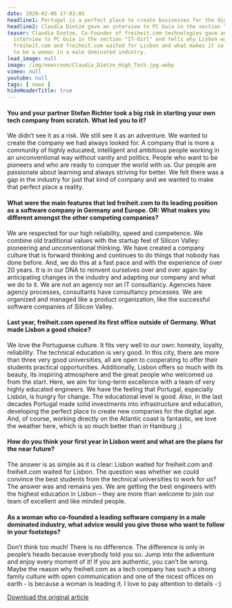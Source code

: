 ```yaml
---
date: 2020-02-06 17:03:05
headline1: Portugal is a perfect place to create businesses for the digital future
headline2: Claudia Dietze gave an interview to PC Guia in the section "IT-Girl"
teaser: Claudia Dietze, Co-Founder of freiheit.com technologies gave an
  interview to PC Guia in the section "IT-Girl" and tells why Lisbon waited for
  freiheit.com and freiheit.com waited for Lisbon and what makes it so special
  to be a woman in a male dominated industry.
lead_image: null
image: /img/newsroom/Claudia_Dietze_High_Tech.jpg.webp
vimeo: null
youtube: null
tags: [ news ]
hideHeaderTitle: true
---
```


#### You and your partner Stefan Richter took a big risk in starting your own tech company from scratch. What led you to it?

We didn’t see it as a risk. We still see it as an adventure. We wanted to create the company we had always looked for. A company that is more a community of highly educated, intelligent and ambitious people working in an unconventional way without vanity and politics. People who want to be pioneers and who are ready to conquer the world with us. Our people are passionate about learning and always striving for better. We felt there was a gap in the industry for just that kind of company and we wanted to make that perfect place a reality.

#### What were the main features that led freiheit.com to its leading position as a software company in Germany and Europe. OR: What makes you different amongst the other competing companies?

We are respected for our high reliability, speed and competence. We combine old traditional values with the startup feel of Silicon Valley: pioneering and unconventional thinking. We have created a company culture that is forward thinking and continues to do things that nobody has done before. And, we do this at a fast pace and with the experience of over 20 years. It is in our DNA to reinvent ourselves over and over again by anticipating changes in the industry and adapting our company and what we do to it. We are not an agency nor an IT consultancy. Agencies have agency processes, consultants have consultancy processes. We are organized and managed like a product organization, like the successful software companies of Silicon Valley.

#### Last year, freiheit.com opened its first office outside of Germany. What made Lisbon a good choice?

We love the Portuguese culture. It fits very well to our own: honesty, loyalty, reliability. The technical education is very good. In this city, there are more than three very good universities, all are open to cooperating to offer their students practical opportunities. Additionally, Lisbon offers so much with its beauty, its inspiring atmosphere and the great people who welcomed us from the start. Here, we aim for long-term excellence with a team of very highly educated engineers. We have the feeling that Portugal, especially Lisbon, is hungry for change. The educational level is good. Also, in the last decades Portugal made solid investments into infrastructure and education, developing the perfect place to create new companies for the digital age. And, of course, working directly on the Atlantic coast is fantastic, we love the weather here, which is so much better than in Hamburg ;)

#### How do you think your first year in Lisbon went and what are the plans for the near future?

The answer is as simple as it is clear: Lisbon waited for freiheit.com and freiheit.com waited for Lisbon. The question was whether we could convince the best students from the technical universities to work for us? The answer was and remains yes. We are getting the best engineers with the highest education in Lisbon – they are more than welcome to join our team of excellent and like minded people.

#### As a woman who co-founded a leading software company in a male dominated industry, what advice would you give those who want to follow in your footsteps?

Don’t think too much! There is no difference. The difference is only in people’s heads because everybody told you so. Jump into the adventure and enjoy every moment of it! If you are authentic, you can’t be wrong. Maybe the reason why freiheit.com as a tech company has such a strong family culture with open communication and one of the nicest offices on earth - is because a woman is leading it. I love to pay attention to details -:)

[Download the original article](/downloads/191217_18-HIGHTECHGIRL.pdf)
